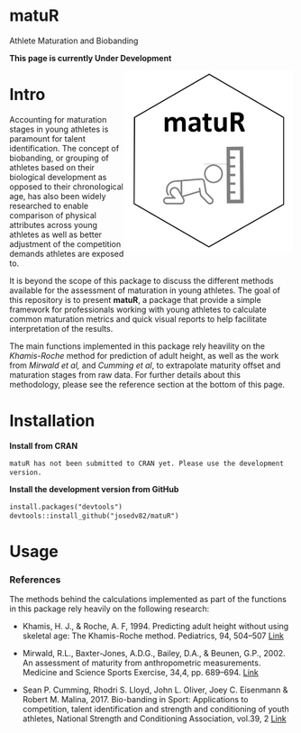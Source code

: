 # matuR
Athlete Maturation and Biobanding

**This page is currently Under Development**

<img src="man/matur_logo.PNG" align="right" width="300" />

# Intro
Accounting for maturation stages in young athletes is paramount for talent identification. The concept of biobanding, or grouping of athletes based on their biological development as opposed to their chronological age, has also been widely researched to enable comparison of physical attributes across young athletes as well as better adjustment of the competition demands athletes are exposed to. 
  
It is beyond the scope of this package to discuss the different methods available for the assessment of maturation in young athletes. The goal of this repository is to present **matuR**, a package that provide a simple framework for professionals working with young athletes to calculate common maturation metrics and quick visual reports to help facilitate interpretation of the results.

The main functions implemented in this package rely heavility on the *Khamis-Roche* method for prediction of adult height, as well as the work from *Mirwald et al,* and *Cumming et al*, to extrapolate maturity offset and maturation stages from raw data. For further details about this methodology, please see the reference section at the bottom of this page.

# Installation

**Install from CRAN**  
```
matuR has not been submitted to CRAN yet. Please use the development version.
```
  
    
    
**Install the development version from GitHub**  
```
install.packages("devtools")
devtools::install_github("josedv82/matuR")
```

# Usage

### References
The methods behind the calculations implemented as part of the functions in this package rely heavily on the following research:

* Khamis, H. J., & Roche, A. F, 1994. Predicting adult height without using skeletal age: The Khamis-Roche method. Pediatrics, 94, 504–507 [Link](https://pubmed.ncbi.nlm.nih.gov/7936860/)  

* Mirwald, R.L., Baxter-Jones, A.D.G., Bailey, D.A., & Beunen, G.P., 2002. An assessment of maturity from anthropometric measurements. Medicine and Science Sports Exercise, 34,4, pp. 689–694. [Link](https://pubmed.ncbi.nlm.nih.gov/11932580/)

* Sean P. Cumming, Rhodri S. Lloyd, John L. Oliver, Joey C. Eisenmann & Robert M. Malina, 2017. Bio-banding in Sport: Applications to competition, talent identification and strength and conditioning of youth athletes, National Strength and Conditioning Association, vol.39, 2 [Link](https://journals.lww.com/nsca-scj/Abstract/2017/04000/Bio_banding_in_Sport__Applications_to_Competition,.6.aspx)
